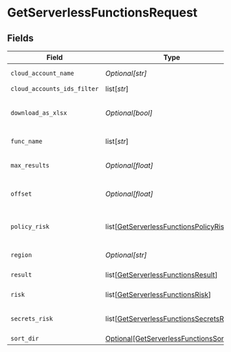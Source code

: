 # GetServerlessFunctionsRequest


## Fields

| Field                                                                                                   | Type                                                                                                    | Required                                                                                                | Description                                                                                             |
| ------------------------------------------------------------------------------------------------------- | ------------------------------------------------------------------------------------------------------- | ------------------------------------------------------------------------------------------------------- | ------------------------------------------------------------------------------------------------------- |
| `cloud_account_name`                                                                                    | *Optional[str]*                                                                                         | :heavy_minus_sign:                                                                                      | Filter cloud accounts by name                                                                           |
| `cloud_accounts_ids_filter`                                                                             | list[*str*]                                                                                             | :heavy_minus_sign:                                                                                      | N/A                                                                                                     |
| `download_as_xlsx`                                                                                      | *Optional[bool]*                                                                                        | :heavy_minus_sign:                                                                                      | When true, the API will return an xlsx file, and pagination will be ignored                             |
| `func_name`                                                                                             | list[*str*]                                                                                             | :heavy_minus_sign:                                                                                      | Defined function name                                                                                   |
| `max_results`                                                                                           | *Optional[float]*                                                                                       | :heavy_minus_sign:                                                                                      | The number of entries to return (pagination)                                                            |
| `offset`                                                                                                | *Optional[float]*                                                                                       | :heavy_minus_sign:                                                                                      | Return entries from this offset (pagination)                                                            |
| `policy_risk`                                                                                           | list[[GetServerlessFunctionsPolicyRisk](../../models/operations/getserverlessfunctionspolicyrisk.md)]   | :heavy_minus_sign:                                                                                      | The risk of the serverless functioriskFindingsn policy                                                  |
| `region`                                                                                                | *Optional[str]*                                                                                         | :heavy_minus_sign:                                                                                      | Filter cloud accounts by region                                                                         |
| `result`                                                                                                | list[[GetServerlessFunctionsResult](../../models/operations/getserverlessfunctionsresult.md)]           | :heavy_minus_sign:                                                                                      | serverless function result filter                                                                       |
| `risk`                                                                                                  | list[[GetServerlessFunctionsRisk](../../models/operations/getserverlessfunctionsrisk.md)]               | :heavy_minus_sign:                                                                                      | The risk of the serverless function                                                                     |
| `secrets_risk`                                                                                          | list[[GetServerlessFunctionsSecretsRisk](../../models/operations/getserverlessfunctionssecretsrisk.md)] | :heavy_minus_sign:                                                                                      | The risk of the serverless function secrets                                                             |
| `sort_dir`                                                                                              | [Optional[GetServerlessFunctionsSortDir]](../../models/operations/getserverlessfunctionssortdir.md)     | :heavy_minus_sign:                                                                                      | sorting direction                                                                                       |